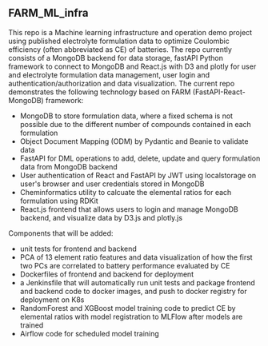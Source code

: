 ﻿## FARM_ML_infra
 This repo is a Machine learning infrastructure and operation demo project using published electrolyte formulation data to optimize Coulombic efficiency (often abbreviated as CE) of batteries. The repo currently consists of a MongoDB backend for data storage, fastAPI Python framework to connect to MongoDB and React.js with D3 and plotly for user and electrolyte formulation data management, user login and authentication/authorization and data visualization.
 The current repo demonstrates the following technology based on FARM (FastAPI-React-MongoDB) framework: 
 +  MongoDB to store formulation data, where a fixed schema is not possible due to the different number of compounds contained in each formulation
 +  Object Document Mapping (ODM) by Pydantic and Beanie to validate data
 +  FastAPI for DML operations to add, delete, update and query formulation data from MongoDB backend
 +  User authentication of React and FastAPI by JWT using localstorage on user's browser and user credentials stored in MongoDB
 +  Cheminformatics utility to calcuate the elemental ratios for each formulation using RDKit
 +  React.js frontend that allows users to login and manage MongoDB backend, and visualize data by D3.js and plotly.js
                                 
Components that will be added:
 + unit tests for frontend and backend
 + PCA of 13 element ratio features and data visualization of how the first two PCs are correlated to battery performance evaluated by CE
 + Dockerfiles of frontend and backend for deployment
 + a Jenkinsfile that will automatically run unit tests and package frontend and backend code to docker images, and push to docker registry for deployment on K8s
 + RandomForest and XGBoost model training code to predict CE by elemental ratios with model registration to MLFlow after models are trained
 + Airflow code for scheduled model training


